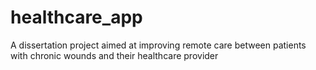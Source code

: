 # healthcare_app
A dissertation project aimed at improving remote care between patients with chronic wounds and their healthcare provider
